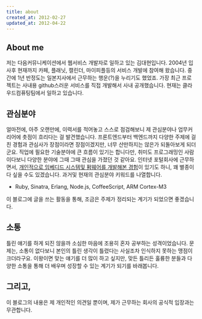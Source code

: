 ```yaml
---
title: about
created_at: 2012-02-27
updated_at: 2012-04-22
---
```


## About me

저는 다음커뮤니케이션에서 웹서비스 개발자로 일하고 있는 김대현입니다. 2004년 입사후 현재까지 카페, 플래닛, 캘린더, 마이피플등의 서비스 개발에 참여해 왔습니다. 중간에 1년 반정도는 일본지사에서 근무하는 행운(?)을 누리기도 했었죠. 가장 최근 프로젝트는 사내용 github스러운 서비스를 직접 개발해서 사내 공개했습니다. 현재는 클라우드컴퓨팅팀에서 일하고 있습니다. 

## 관심분야 

얼마전에, 아주 오랜만에, 이력서를 적어놓고 스스로 점검해보니 제 관심분야나 업무커리어에 촛점이 흐리다는 걸 발견했습니다. 프론트엔드부터 백엔드까지 다양한 주제에 걸친 경험과 관심사가 장점이라면 장점이겠지만, 너무 산만하지는 않은가 되돌아보게 되더군요. 직업에 필요한 기술분야에 큰 흐름이 있기는 합니다만, 취미도 프로그래밍인 사람이다보니 다양한 분야에 그때 그때 관심을 가졌던 것 같아요. 인터넷 포털회사에 근무하면서, [개인적으로 임베디드 시스템및 펌웨어를 개발해본 경험](/embedded_fun_1/)이 있기도 하니, 꽤 별종이다 싶을 수도 있겠습니다. 과거및 현재의 관심분야 키워드를 나열합니다. 

* Ruby, Sinatra, Erlang, Node.js, CoffeeScript, ARM Cortex-M3  

이 블로그에 글을 쓰는 활동을 통해, 조금은 주제가 정리되는 계기가 되었으면 좋겠습니다.
 
## 소통
 
틀린 얘기를 하게 되진 않을까 소심한 마음에 조용히 혼자 공부하는 성격이었습니다. 문제는, 소통이 없다보니 본인의 틀린 생각이 틀렸다는 사실조차 인식하지 못하는 맹점이 크더라구요. 이왕이면 맞는 얘기를 더 많이 하고 싶지만, 맞든 틀리든 훌륭한 분들과 다양한 소통을 통해 더 배우며 성장할 수 있는 계기가 되기를 바래봅니다. 
 

## 그리고, 

이 블로그의 내용은 제 개인적인 의견일 뿐이며, 제가 근무하는 회사의 공식적 입장과는 무관합니다.



